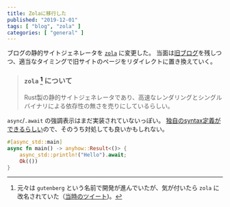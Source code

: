 ```yaml
---
title: Zolaに移行した
published: "2019-12-01"
tags: [ "blog", "zola" ]
categories: [ "general" ]
---
```


<!-- more -->

ブログの静的サイトジェネレータを [`zola`] に変更した。
当面は[旧ブログ](https://ubnt-intrepid.github.io/blog)を残しつつ、適当なタイミングで旧サイトのページをリダイレクトに置き換えていく。

>  ### `zola` [^1] について
>
> Rust製の静的サイトジェネレータであり、高速なレンダリングとシングルバイナリによる依存性の無さを売りにしているらしい。
>
> [^1]: 元々は `gutenberg` という名前で開発が進んでいたが、気が付いたら `zola` に改名されていた（[当時のツイート](https://twitter.com/ubnt_intrepid/status/1090666266757496832))。

`async`/`.await` の強調表示はまだ実装されていないっぽい。
[独自のsyntax定義ができるらしい](https://www.getzola.org/documentation/content/syntax-highlighting/)ので、そのうち対処しても良いかもしれない。

```rust
#[async_std::main]
async fn main() -> anyhow::Result<()> {
    async_std::println!("Hello").await;
    Ok(())
}
```

<!-- links -->

[`zola`]: https://www.getzola.org
